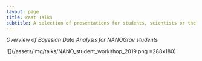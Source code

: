 ```yaml
---
layout: page
title: Past Talks
subtitle: A selection of presentations for students, scientists or the public
---
```


*Overview of Bayesian Data Analysis for NANOGrav students*  
<!-- [![](/assets/img/talks/NANO_student_workshop_2019.png =288x180)](http://kristina-islo.github.io/talks/islo_NANOGrav_student_workshop_2019.pdf) -->
![](/assets/img/talks/NANO_student_workshop_2019.png =288x180)
